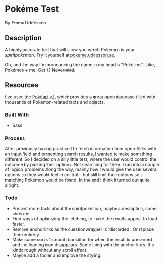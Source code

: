 # Pokéme Test

By Emma Uddesson.

## Description
A highly accurate test that will show you which Pokémon is your _spiritpokémon_. Try it yourself at [pokeme.uddesson.se](http://pokeme.uddesson.se/). 

Oh, and the way I'm pronouncing the name in my head is "Poké-me". Like, Pokémon + me. Get it? ~~Nevermind.~~

## Resources
I've used the [Pokéapi v2](https://pokeapi.co/), which provides a great open database filled with thousands of Pokémon-related facts and objects.

### Built With
* Sass

### Process
After previously having practiced to fetch information from open API:s with an input field and presenting search results, I wanted to make something different. So I decided on a silly little test, where the user would control the outcome by picking their options. Not searching for them. I ran into a couple of logical problems along the way, mainly how I would give the user several options so they would feel in control - but still limit their options so a matching Pokémon would be found. In the end I think it turned out quite alright.

### Todo
* Present more facts about the spiritpokémon, maybe a desciption, some stats etc.
* Find ways of optimizing the fetching, to make the results appear to load faster.
* Remove anchorlinks as the questionwrapper is 'discarded'. Or replace them entierly. 
* Make some sort of smooth transition for when the result is presented and the loading icon disappears. Same thing with the anchor links. It's kinda rough without any scroll effect.
* Maybe add a footer and improve the styling.